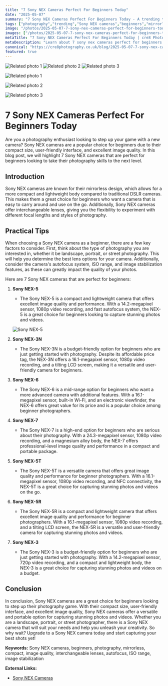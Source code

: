 ```yaml
---
title: "7 Sony NEX Cameras Perfect For Beginners Today"
date: "2025-05-07"
summary: "7 Sony NEX Cameras Perfect For Beginners Today - A trending topic in photography."
tags: ["photography","trending","Sony NEX cameras","beginners","mirrorless","compact","image quality","interchangeable lenses","autofocus","ISO range","image stabilization"]
image: "/photos/2025-05-07-7-sony-nex-cameras-perfect-for-beginners-today-1.jpg"
images: ["/photos/2025-05-07-7-sony-nex-cameras-perfect-for-beginners-today-1.jpg","/photos/2025-05-07-7-sony-nex-cameras-perfect-for-beginners-today-2.jpg","/photos/2025-05-07-7-sony-nex-cameras-perfect-for-beginners-today-3.jpg"]
metaTitle: "7 Sony NEX Cameras Perfect For Beginners Today | cre8 Photography"
metaDescription: "Learn about 7 sony nex cameras perfect for beginners today in photography with practical tips and insights."
canonical: "https://cre8photography.co.uk/blog/2025-05-07-7-sony-nex-cameras-perfect-for-beginners-today"
featured: true
---
```


<!-- Gallery as HTML -->

<div class="grid grid-cols-1 sm:grid-cols-2 md:grid-cols-3 gap-4">
  <img src="/photos/2025-05-07-7-sony-nex-cameras-perfect-for-beginners-today-1.jpg" alt="Related photo 1" class="w-full rounded-lg" />
<img src="/photos/2025-05-07-7-sony-nex-cameras-perfect-for-beginners-today-2.jpg" alt="Related photo 2" class="w-full rounded-lg" />
<img src="/photos/2025-05-07-7-sony-nex-cameras-perfect-for-beginners-today-3.jpg" alt="Related photo 3" class="w-full rounded-lg" />
</div>


<!-- Gallery as Markdown -->
![Related photo 1](/photos/2025-05-07-7-sony-nex-cameras-perfect-for-beginners-today-1.jpg)


![Related photo 2](/photos/2025-05-07-7-sony-nex-cameras-perfect-for-beginners-today-2.jpg)


![Related photo 3](/photos/2025-05-07-7-sony-nex-cameras-perfect-for-beginners-today-3.jpg)



# 7 Sony NEX Cameras Perfect For Beginners Today

Are you a photography enthusiast looking to step up your game with a new camera? Sony NEX cameras are a popular choice for beginners due to their compact size, user-friendly interface, and excellent image quality. In this blog post, we will highlight 7 Sony NEX cameras that are perfect for beginners looking to take their photography skills to the next level.

## Introduction

Sony NEX cameras are known for their mirrorless design, which allows for a more compact and lightweight body compared to traditional DSLR cameras. This makes them a great choice for beginners who want a camera that is easy to carry around and use on the go. Additionally, Sony NEX cameras offer interchangeable lenses, giving you the flexibility to experiment with different focal lengths and styles of photography.

## Practical Tips

When choosing a Sony NEX camera as a beginner, there are a few key factors to consider. First, think about the type of photography you are interested in, whether it be landscape, portrait, or street photography. This will help you determine the best lens options for your camera. Additionally, consider the camera's autofocus system, ISO range, and image stabilization features, as these can greatly impact the quality of your photos.

Here are 7 Sony NEX cameras that are perfect for beginners:

1. **Sony NEX-5**
   - The Sony NEX-5 is a compact and lightweight camera that offers excellent image quality and performance. With a 14.2-megapixel sensor, 1080p video recording, and fast autofocus system, the NEX-5 is a great choice for beginners looking to capture stunning photos and videos.

   ![Sony NEX-5](/path/to/image)

2. **Sony NEX-3N**
   - The Sony NEX-3N is a budget-friendly option for beginners who are just getting started with photography. Despite its affordable price tag, the NEX-3N offers a 16.1-megapixel sensor, 1080p video recording, and a tilting LCD screen, making it a versatile and user-friendly camera for beginners.

3. **Sony NEX-6**
   - The Sony NEX-6 is a mid-range option for beginners who want a more advanced camera with additional features. With a 16.1-megapixel sensor, built-in Wi-Fi, and an electronic viewfinder, the NEX-6 offers great value for its price and is a popular choice among beginner photographers.

4. **Sony NEX-7**
   - The Sony NEX-7 is a high-end option for beginners who are serious about their photography. With a 24.3-megapixel sensor, 1080p video recording, and a magnesium alloy body, the NEX-7 offers professional-level image quality and performance in a compact and portable package.

5. **Sony NEX-5T**
   - The Sony NEX-5T is a versatile camera that offers great image quality and performance for beginner photographers. With a 16.1-megapixel sensor, 1080p video recording, and NFC connectivity, the NEX-5T is a great choice for capturing stunning photos and videos on the go.

6. **Sony NEX-5R**
   - The Sony NEX-5R is a compact and lightweight camera that offers excellent image quality and performance for beginner photographers. With a 16.1-megapixel sensor, 1080p video recording, and a tilting LCD screen, the NEX-5R is a versatile and user-friendly camera for capturing stunning photos and videos.

7. **Sony NEX-3**
   - The Sony NEX-3 is a budget-friendly option for beginners who are just getting started with photography. With a 14.2-megapixel sensor, 720p video recording, and a compact and lightweight body, the NEX-3 is a great choice for capturing stunning photos and videos on a budget.

## Conclusion

In conclusion, Sony NEX cameras are a great choice for beginners looking to step up their photography game. With their compact size, user-friendly interface, and excellent image quality, Sony NEX cameras offer a versatile and portable option for capturing stunning photos and videos. Whether you are a landscape, portrait, or street photographer, there is a Sony NEX camera that will suit your needs and help you unleash your creativity. So why wait? Upgrade to a Sony NEX camera today and start capturing your best shots yet!

**Keywords:** Sony NEX cameras, beginners, photography, mirrorless, compact, image quality, interchangeable lenses, autofocus, ISO range, image stabilization

**External Links:**
- [Sony NEX Cameras](https://www.sony.com/electronics/interchangeable-lens-cameras/t/interchangeable-lens-cameras)


